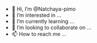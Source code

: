 - 👋 Hi, I’m @Natchaya-pimo
- 👀 I’m interested in ...
- 🌱 I’m currently learning ...
- 💞️ I’m looking to collaborate on ...
- 📫 How to reach me ...

<!---
Natchaya-pimo/Natchaya-pimo is a ✨ special ✨ repository because its `README.md` (this file) appears on your GitHub profile.
You can click the Preview link to take a look at your changes.
--->
